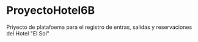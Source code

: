 # ProyectoHotel6B

Priyecto de platafoema para el registro de entras, salidas y reservaciones del Hotel "El Sol"
